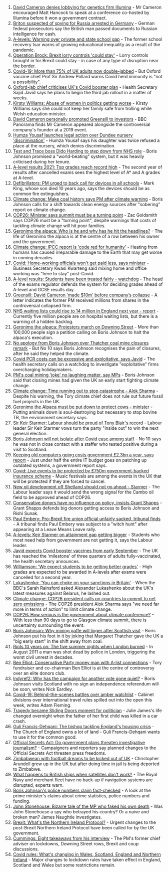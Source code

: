 1. [David Cameron denies lobbying for genetics firm Illumina](https://www.bbc.co.uk/news/business-58146567) - Mr Cameron encouraged Matt Hancock to speak at a conference co-hosted by Illumina before it won a government contract.
2. [Briton suspected of spying for Russia arrested in Germany](https://www.bbc.co.uk/news/world-europe-58170872) - German federal prosecutors say the British man passed documents to Russian intelligence for cash.
3. [A-levels: Warning over private and state school gap](https://www.bbc.co.uk/news/education-58172292) - The former school recovery tsar warns of growing educational inequality as a result of the pandemic.
4. [Operation Brock: Brexit lorry controls 'could stay'](https://www.bbc.co.uk/news/uk-england-kent-58170463) - Lorry controls brought in for Brexit could stay - in case of any type of disruption near the border.
5. [Covid-19: More than 75% of UK adults now double-jabbed](https://www.bbc.co.uk/news/uk-58162318) - But Oxford vaccine chief Prof Sir Andrew Pollard warns Covid herd immunity is "not a possibility".
6. [Oxford-jab chief criticises UK's Covid booster plan](https://www.bbc.co.uk/news/health-58159573) - Health Secretary Sajid Javid says he plans to begin the third jab rollout in a matter of weeks.
7. [Kirsty Williams: Abuse of women in politics getting worse](https://www.bbc.co.uk/news/uk-wales-politics-58145445) - Kirsty Williams says she could not keep her family safe from trolling while Welsh education minister.
8. [David Cameron personally promoted Greensill to investors](https://www.bbc.co.uk/news/business-58160208) - BBC Panorama finds Mr Cameron appeared alongside the controversial company's founder at a 2019 event.
9. [Humza Yousaf launches legal action over Dundee nursery 'discrimination'](https://www.bbc.co.uk/news/uk-scotland-tayside-central-58147135) - Humza Yousaf says his daughter was twice refused a place at the nursery, which denies discrimination.
10. [Test and Trace boss Dido Harding to step down from NHS role](https://www.bbc.co.uk/news/health-58151615) - Boris Johnson promised a "world-beating" system, but it was heavily criticised during her tenure.
11. [A-level results 2021: Top grades reach record high](https://www.bbc.co.uk/news/education-58086908) - The second year of results after cancelled exams sees the highest level of A* and A grades at A-level.
12. [Defibrillators: PM urged to back call for devices in all schools](https://www.bbc.co.uk/news/uk-england-merseyside-58150414) - Mark King, whose son died 10 years ago, says the devices should be as common fire extinguishers.
13. [Climate change: Make coal history says PM after climate warning](https://www.bbc.co.uk/news/uk-58144779) - Boris Johnson calls for a shift towards clean energy sources after "sobering" report on climate change.
14. [COP26: Minister says summit must be a turning point](https://www.bbc.co.uk/news/uk-politics-58144227) - Zac Goldsmith says COP26 must be a "turning point", despite warnings that costs of tackling climate change will hit poor families.
15. [Geronimo the alpaca: Who is he and why has he hit the headlines?](https://www.bbc.co.uk/news/uk-england-gloucestershire-58158054) - The life of Geronimo the alpaca is at the centre of a row between his owner and the government.
16. [Climate change: IPCC report is 'code red for humanity'](https://www.bbc.co.uk/news/science-environment-58130705) - Heating from humans has caused irreparable damage to the Earth that may get worse in coming decades.
17. [Covid: Home-working officials won't get paid less, says minister](https://www.bbc.co.uk/news/uk-politics-58144187) - Business Secretary Kwasi Kwarteng said mixing home and office working was "here to stay" post-Covid.
18. [A-level results: Students have been treated fairly - watchdog](https://www.bbc.co.uk/news/education-58141518) - The head of the exams regulator defends the system for deciding grades ahead of A-level and GCSE results day.
19. [Greensill: David Cameron 'made $10m' before company’s collapse](https://www.bbc.co.uk/news/uk-58149765) - A letter indicates the former PM received millions from shares in the controversial collapsed firm.
20. [NHS waiting lists could rise to 14 million in England next year - report](https://www.bbc.co.uk/news/health-58132538) - Currently five million people are on hospital waiting lists, but there is a warning of a hidden backlog.
21. [Geronimo the alpaca: Protesters march on Downing Street](https://www.bbc.co.uk/news/uk-england-bristol-58143100) - More than 100,000 people sign a petition calling on Boris Johnson to halt the alpaca's execution.
22. [No apology from Boris Johnson over Thatcher coal mine closures remark](https://www.bbc.co.uk/news/uk-politics-58117044) - But No 10 says Boris Johnson recognises the pain of closures, after he said they helped the climate.
23. [Covid PCR costs can be excessive and exploitative, says Javid](https://www.bbc.co.uk/news/business-58137461) - The health secretary calls on a watchdog to investigate "exploitative" firms overcharging holidaymakers.
24. [PM's coal mining 'joke' no laughing matter, say MPs](https://www.bbc.co.uk/news/uk-england-58116722) - Boris Johnson said that closing mines had given the UK an early start fighting climate change.
25. [Climate change: Time running out to stop catastrophe - Alok Sharma](https://www.bbc.co.uk/news/uk-58132939) - Despite his warning, the Tory climate chief does not rule out future fossil fuel projects in the UK.
26. [Geronimo the Alpaca must be put down to protect cows - minister](https://www.bbc.co.uk/news/uk-england-gloucestershire-58133468) - Putting animals down is soul-destroying but necessary to stop bovine TB, the environment secretary says.
27. [Sir Keir Starmer: Labour should be proud of Tony Blair's record](https://www.bbc.co.uk/news/uk-politics-58113968) - Labour leader Sir Keir Starmer vows turn the party "inside out" to win the next general election.
28. [Boris Johnson will not isolate after Covid case among staff](https://www.bbc.co.uk/news/uk-politics-58123017) - No 10 says he was not in close contact with a staffer who tested positive during a visit to Scotland.
29. [Keeping old computers going costs government £2.3bn a year, says report](https://www.bbc.co.uk/news/uk-politics-58085316) - Just under half the entire IT budget goes on patching up outdated systems, a government report says.
30. [Covid: Live events to be protected by £750m government-backed insurance scheme](https://www.bbc.co.uk/news/entertainment-arts-58103249) - Music festivals are among the events in the UK that will be protected if they are forced to cancel.
31. [New oil development off Shetland should not go ahead - Starmer](https://www.bbc.co.uk/news/uk-scotland-scotland-politics-58103843) - The Labour leader says it would send the wrong signal for the Cambo oil field to be approved ahead of COP26.
32. [Conservative donors have no influence on policy, insists Grant Shapps](https://www.bbc.co.uk/news/uk-politics-58098887) - Grant Shapps defends big donors getting access to Boris Johnson and Rishi Sunak.
33. [Paul Embery: Pro-Brexit fire union official unfairly sacked, tribunal finds](https://www.bbc.co.uk/news/uk-56376172) - A tribunal finds Paul Embery was subject to a "witch hunt" after appearing at a Leave Means Leave rally.
34. [A-levels: Keir Starmer on attainment gap getting bigger](https://www.bbc.co.uk/news/uk-politics-58175363) - Students who most need help from government are not getting it, says the Labour leader.
35. [Javid expects Covid booster vaccines from early September](https://www.bbc.co.uk/news/uk-politics-58163333) - The UK has reached the 'milestone' of three quarters of adults fully-vaccinated, the health secretary announces.
36. [Williamson: 'We expect students to be getting better grades'](https://www.bbc.co.uk/news/education-58157238) - High grades are expected to be awarded in A-levels after exams were cancelled for a second year.
37. [Lukashenko: 'You can choke on your sanctions in Britain'](https://www.bbc.co.uk/news/world-58150329) - When the BBC's Sarah Rainsford asked Alexander Lukashenko about the UK's latest measures against Belarus, he lashed out.
38. [Climate change: COP26 president calls on countries to commit to net zero emissions](https://www.bbc.co.uk/news/uk-politics-58147446) - The COP26 president Alok Sharma says "we need far more in terms of action" to limit climate change.
39. [COP26: How serious is the government about climate conference?](https://www.bbc.co.uk/news/uk-politics-58107010) - With less than 90 days to go to Glasgow climate summit, there is uncertainty surrounding the event.
40. [Boris Johnson: Why mining gaffe will linger after Scottish visit](https://www.bbc.co.uk/news/uk-scotland-58117514) - Boris Johnson put his foot in it by joking that Margaret Thatcher gave the UK a "big early start" in the shift away from coal.
41. [Riots 10 years on: The five summer nights when London burned](https://www.bbc.co.uk/news/uk-england-london-58058031) - In August 2011 a man was shot dead by police in London, triggering the worst civil unrest in decades.
42. [Ben Elliot: Conservative Party money man with A-list connections](https://www.bbc.co.uk/news/uk-politics-58100884) - Tory fundraiser and co-chairman Ben Elliot is at the centre of controversy over an elite donors club.
43. [Indyref2: Why has the campaign for another vote gone quiet?](https://www.bbc.co.uk/news/uk-politics-58079551) - Boris Johnson visits Scotland with no sign an independence referendum will be soon, writes Nick Eardley.
44. [Covid-19: Behind-the-scenes battles over amber watchlist](https://www.bbc.co.uk/news/uk-politics-58072985) - Cabinet divisions over international travel rules spilled out into the open this week, writes Adam Fleming.
45. [Tragedy became Sliding Doors moment for politician](https://www.bbc.co.uk/news/uk-wales-politics-58058218) - Julie James's life changed overnight when the father of her first child was killed in a car crash.
46. [Guli Francis-Dehqani: The bishop tackling England's housing crisis](https://www.bbc.co.uk/news/uk-politics-57985577) - The Church of England owns a lot of land - Guli Francis-Dehqani wants to use it for the common good.
47. [Official Secrets Act: Do government plans threaten investigative journalism?](https://www.bbc.co.uk/news/uk-politics-57998950) - Campaigners and reporters say planned changes to the Official Secrets Act threaten press freedoms.
48. [Zimbabwean with football dreams to be kicked out of UK](https://www.bbc.co.uk/news/world-africa-57917683) - Christopher Arundell grew up in the UK but after doing time in jail is being deported to Zimbabwe.
49. [What happens to British ships when satellites don't work?](https://www.bbc.co.uk/news/uk-politics-57440787) - The Royal Navy and merchant fleet have no back-up if navigation systems are disrupted, experts warn.
50. [Boris Johnson's police numbers claim fact-checked](https://www.bbc.co.uk/news/57987932) - A look at the prime minister's claims about crime statistics, police numbers and funding.
51. [John Stonehouse: Bizarre tale of the MP who faked his own death](https://www.bbc.co.uk/news/uk-politics-57942759) - Was John Stonehouse a spy who betrayed his country? Or a naive and broken man? James Naughtie investigates.
52. [Brexit: What's the Northern Ireland Protocol?](https://www.bbc.co.uk/news/explainers-53724381) - Urgent changes to the post-Brexit Northern Ireland Protocol have been called for by the UK government.
53. [Cummings: Eight takeaways from his interview](https://www.bbc.co.uk/news/uk-politics-57882892) - The PM's former chief adviser on lockdowns, Downing Street rows, Brexit and coup discussions.
54. [Covid rules: What's changing in Wales, Scotland, England and Northern Ireland](https://www.bbc.co.uk/news/explainers-52530518) - Major changes to lockdown rules have taken effect in England, Scotland and Wales but some restrictions remain.

